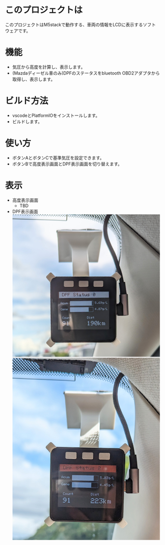 # このプロジェクトは
このプロジェクトはM5stackで動作する、車両の情報をLCDに表示するソフトウェアです。

# 機能
- 気圧から高度を計算し、表示します。
- (Mazdaディーゼル車のみ)DPFのステータスをbluetooth OBD2アダプタから取得し、表示します。

# ビルド方法
- vscodeとPlatformIOをインストールします。
- ビルドします。

# 使い方
- ボタンAとボタンCで基準気圧を設定できます。
- ボタンBで高度表示画面とDPF表示画面を切り替えます。

# 表示
- 高度表示画面
  - TBD
- DPF表示画面
    ![DPF_OFF](docs/images/DPF_OFF.jpg "DPF_OFF")
    ![DPF_ON](docs/images/DPF_ON.jpg "DPF_ON")